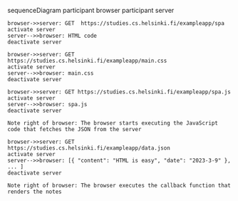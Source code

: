 
sequenceDiagram
    participant browser
    participant server
   
    browser->>server: GET  https://studies.cs.helsinki.fi/exampleapp/spa
    activate server
    server-->>browser: HTML code
    deactivate server
    
    browser->>server: GET https://studies.cs.helsinki.fi/exampleapp/main.css
    activate server
    server-->>browser: main.css
    deactivate server
    
    browser->>server: GET https://studies.cs.helsinki.fi/exampleapp/spa.js
    activate server
    server-->>browser: spa.js
    deactivate server
    
    Note right of browser: The browser starts executing the JavaScript code that fetches the JSON from the server
    
    browser->>server: GET https://studies.cs.helsinki.fi/exampleapp/data.json
    activate server
    server-->>browser: [{ "content": "HTML is easy", "date": "2023-3-9" }, ... ]
    deactivate server

    Note right of browser: The browser executes the callback function that renders the notes
